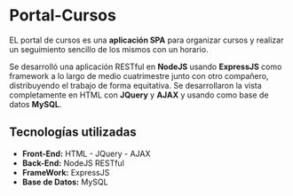 # Portal-Cursos

EL portal de cursos es una **aplicación SPA** para organizar cursos y realizar un seguimiento sencillo de los mismos con un horario.
                                                                                                         
Se desarrolló una aplicación RESTful en **NodeJS** usando **ExpressJS** como framework a lo largo de medio cuatrimestre junto con otro compañero, distribuyendo el trabajo de forma equitativa. 
Se desarrollaron la vista completamente en HTML con **JQuery** y **AJAX** y usando como base de datos **MySQL**.
                                                        

## Tecnologías utilizadas
                                                          
* **Front-End:** HTML - JQuery - AJAX 
* **Back-End:** NodeJS RESTful
* **FrameWork:** ExpressJS
* **Base de Datos:** MySQL